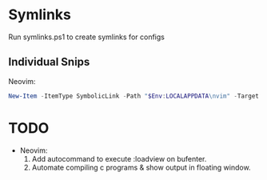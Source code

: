 # Symlinks
Run symlinks.ps1 to create symlinks for configs

## Individual Snips
Neovim:
```powershell
New-Item -ItemType SymbolicLink -Path "$Env:LOCALAPPDATA\nvim" -Target "$Env:HOMEPATH\dotfiles\nvim"
```

# TODO
-   Neovim:
    1.  Add autocommand to execute :loadview on bufenter.
    1.  Automate compiling c programs & show output in floating window.

